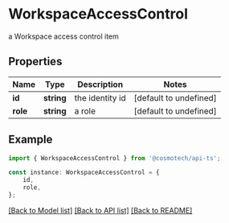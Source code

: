 # WorkspaceAccessControl

a Workspace access control item

## Properties

Name | Type | Description | Notes
------------ | ------------- | ------------- | -------------
**id** | **string** | the identity id | [default to undefined]
**role** | **string** | a role | [default to undefined]

## Example

```typescript
import { WorkspaceAccessControl } from '@cosmotech/api-ts';

const instance: WorkspaceAccessControl = {
    id,
    role,
};
```

[[Back to Model list]](../README.md#documentation-for-models) [[Back to API list]](../README.md#documentation-for-api-endpoints) [[Back to README]](../README.md)
